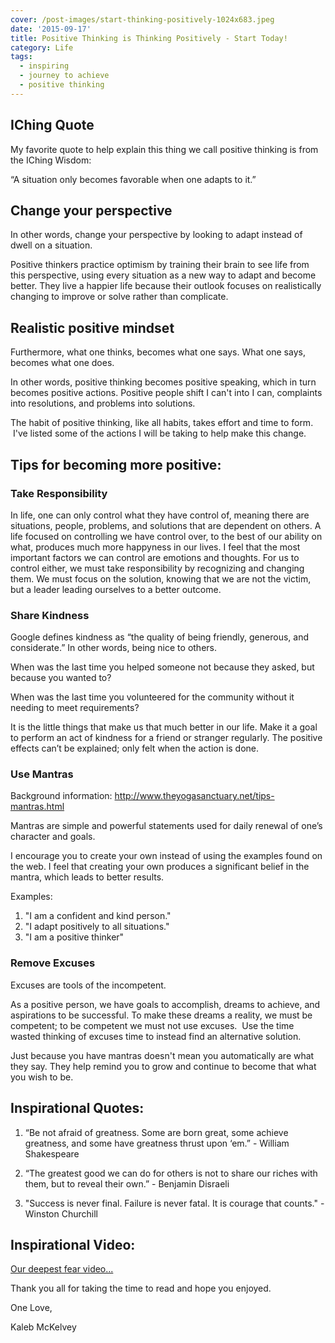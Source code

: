 ```yaml
---
cover: /post-images/start-thinking-positively-1024x683.jpeg
date: '2015-09-17'
title: Positive Thinking is Thinking Positively - Start Today!
category: Life
tags:
  - inspiring
  - journey to achieve
  - positive thinking
---
```

## IChing Quote

My favorite quote to help explain this thing we call positive thinking is from the IChing Wisdom:

“A situation only becomes favorable when one adapts to it.”

## Change your perspective

In other words, change your perspective by looking to adapt instead of dwell on a situation.

Positive thinkers practice optimism by training their brain to see life from this perspective, using every situation as a new way to adapt and become better. They live a happier life because their outlook focuses on realistically changing to improve or solve rather than complicate.

## Realistic positive mindset

Furthermore, what one thinks, becomes what one says. What one says, becomes what one does.  

In other words, positive thinking becomes positive speaking, which in turn becomes positive actions. Positive people shift I can't into I can, complaints into resolutions, and problems into solutions.

The habit of positive thinking, like all habits, takes effort and time to form.  I've listed some of the actions I will be taking to help make this change.

## **Tips for becoming more positive:**

### Take Responsibility

In life, one can only control what they have control of, meaning there are situations, people, problems, and solutions that are dependent on others. A life focused on controlling we have control over, to the best of our ability on what, produces much more happyness in our lives. I feel that the most important factors we can control are emotions and thoughts. For us to control either, we must take responsibility by recognizing and changing them. We must focus on the solution, knowing that we are not the victim, but a leader leading ourselves to a better outcome.

### Share Kindness

Google defines kindness as “the quality of being friendly, generous, and considerate.” In other words, being nice to others.

When was the last time you helped someone not because they asked, but because you wanted to?

When was the last time you volunteered for the community without it needing to meet requirements?

It is the little things that make us that much better in our life. Make it a goal to perform an act of kindness for a friend or stranger regularly. The positive effects can’t be explained; only felt when the action is done.

### Use Mantras

Background information:
<http://www.theyogasanctuary.net/tips-mantras.html>

Mantras are simple and powerful statements used for daily renewal of one’s character and goals.

I encourage you to create your own instead of using the examples found on the web. I feel that creating your own produces a significant belief in the mantra, which leads to better results.

Examples:
1. "I am a confident and kind person."
2. "I adapt positively to all situations."
3. "I am a positive thinker"

### Remove Excuses
Excuses are tools of the incompetent.

As a positive person, we have goals to accomplish, dreams to achieve, and aspirations to be successful. To make these dreams a reality, we must be competent; to be competent we must not use excuses.  Use the time wasted thinking of excuses time to instead find an alternative solution.


Just because you have mantras doesn't mean you automatically are what they say. They help remind you to grow and continue to become that what you wish to be.

## Inspirational Quotes:

1. “Be not afraid of greatness. Some are born great, some achieve greatness, and some have greatness thrust upon ‘em.” - William Shakespeare

2. “The greatest good we can do for others is not to share our riches with them, but to reveal their own.” - Benjamin Disraeli

3. "Success is never final. Failure is never fatal. It is courage that counts." - Winston Churchill

## Inspirational Video:

[Our deepest fear video...](https://www.youtube.com/watch?v=3a6hseqJ5h4)

Thank you all for taking the time to read and hope you enjoyed.

One Love,

Kaleb McKelvey
